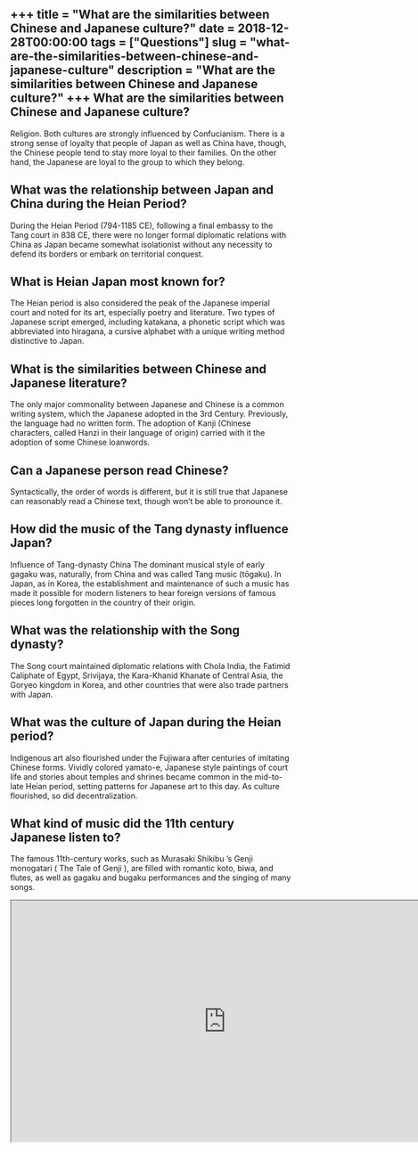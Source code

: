 +++
title = "What are the similarities between Chinese and Japanese culture?"
date = 2018-12-28T00:00:00
tags = ["Questions"]
slug = "what-are-the-similarities-between-chinese-and-japanese-culture"
description = "What are the similarities between Chinese and Japanese culture?"
+++
What are the similarities between Chinese and Japanese culture?
---------------------------------------------------------------

Religion. Both cultures are strongly influenced by Confucianism. There is a strong sense of loyalty that people of Japan as well as China have, though, the Chinese people tend to stay more loyal to their families. On the other hand, the Japanese are loyal to the group to which they belong.

What was the relationship between Japan and China during the Heian Period?
--------------------------------------------------------------------------

During the Heian Period (794-1185 CE), following a final embassy to the Tang court in 838 CE, there were no longer formal diplomatic relations with China as Japan became somewhat isolationist without any necessity to defend its borders or embark on territorial conquest.

What is Heian Japan most known for?
-----------------------------------

The Heian period is also considered the peak of the Japanese imperial court and noted for its art, especially poetry and literature. Two types of Japanese script emerged, including katakana, a phonetic script which was abbreviated into hiragana, a cursive alphabet with a unique writing method distinctive to Japan.

What is the similarities between Chinese and Japanese literature?
-----------------------------------------------------------------

The only major commonality between Japanese and Chinese is a common writing system, which the Japanese adopted in the 3rd Century. Previously, the language had no written form. The adoption of Kanji (Chinese characters, called Hanzi in their language of origin) carried with it the adoption of some Chinese loanwords.

Can a Japanese person read Chinese?
-----------------------------------

Syntactically, the order of words is different, but it is still true that Japanese can reasonably read a Chinese text, though won’t be able to pronounce it.

How did the music of the Tang dynasty influence Japan?
------------------------------------------------------

Influence of Tang-dynasty China The dominant musical style of early gagaku was, naturally, from China and was called Tang music (tōgaku). In Japan, as in Korea, the establishment and maintenance of such a music has made it possible for modern listeners to hear foreign versions of famous pieces long forgotten in the country of their origin.

What was the relationship with the Song dynasty?
------------------------------------------------

The Song court maintained diplomatic relations with Chola India, the Fatimid Caliphate of Egypt, Srivijaya, the Kara-Khanid Khanate of Central Asia, the Goryeo kingdom in Korea, and other countries that were also trade partners with Japan.

What was the culture of Japan during the Heian period?
------------------------------------------------------

Indigenous art also flourished under the Fujiwara after centuries of imitating Chinese forms. Vividly colored yamato-e, Japanese style paintings of court life and stories about temples and shrines became common in the mid-to-late Heian period, setting patterns for Japanese art to this day. As culture flourished, so did decentralization.

What kind of music did the 11th century Japanese listen to?
-----------------------------------------------------------

The famous 11th-century works, such as Murasaki Shikibu ’s Genji monogatari ( The Tale of Genji ), are filled with romantic koto, biwa, and flutes, as well as gagaku and bugaku performances and the singing of many songs.

<iframe allow="accelerometer; autoplay; clipboard-write; encrypted-media; gyroscope; picture-in-picture" allowfullscreen="" class="__youtube_prefs__  epyt-is-override  no-lazyload" data-no-lazy="1" data-origheight="433" data-origwidth="770" data-skipgform_ajax_framebjll="" height="433" id="_ytid_34161" loading="lazy" src="https://www.youtube.com/embed/-5rBQO0VpWo?enablejsapi=1&autoplay=0&cc_load_policy=0&cc_lang_pref=&iv_load_policy=1&loop=0&modestbranding=0&rel=1&fs=1&playsinline=0&autohide=2&theme=dark&color=red&controls=1&" title="YouTube player" width="770"></iframe>